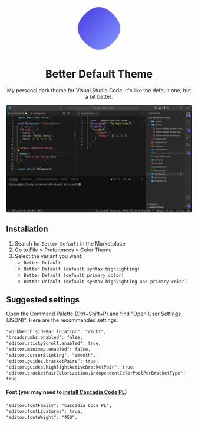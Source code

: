<div align="center">

![icon](icon.png)

# Better Default Theme

My personal dark theme for Visual Studio Code, it's like the default one, but a bit better.

![preview](preview.png)

</div>

## Installation

1. Search for `Better Default` in the Marketplace
2. Go to File > Preferences > Color Theme
3. Select the variant you want:
   - `Better Default`
   - `Better Default (default syntax highlighting)`
   - `Better Default (default primary color)`
   - `Better Default (default syntax highlighting and primary color)`

## Suggested settings

Open the Command Palette (Ctrl+Shift+P) and find "Open User Settings (JSON)". Here are the recommended settings:

    "workbench.sideBar.location": "right",
    "breadcrumbs.enabled": false,
    "editor.stickyScroll.enabled": true,
    "editor.minimap.enabled": false,
    "editor.cursorBlinking": "smooth",
    "editor.guides.bracketPairs": true,
    "editor.guides.highlightActiveBracketPair": true,
    "editor.bracketPairColorization.independentColorPoolPerBracketType": true,

#### Font (you may need to [install Cascadia Code PL](https://github.com/microsoft/cascadia-code/wiki/Installing-Cascadia-Code))

    "editor.fontFamily": "Cascadia Code PL",
    "editor.fontLigatures": true,
    "editor.fontWeight": "450",
